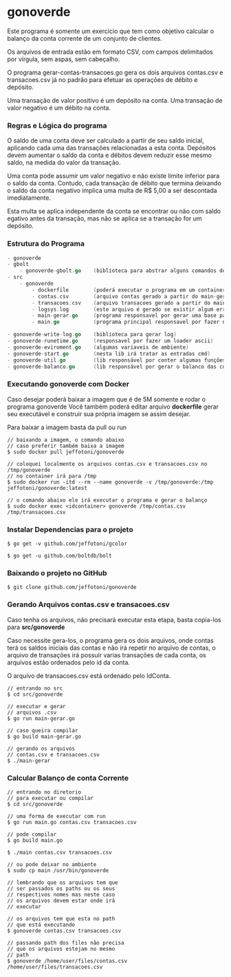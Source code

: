# gonoverde

Este programa é somente um exercício que tem como objetivo calcular o balanço da conta corrente de um conjunto de clientes.

Os arquivos de entrada estão em formato CSV, com campos delimitados por vírgula, sem aspas, sem cabeçalho.

O programa gerar-contas-transacoes.go gera os dois arquivos contas.csv e transacoes.csv já no padrão para efetuar as operações de débito e depósito.

Uma transação de valor positivo é um depósito​ na conta. Uma transação de valor negativo é um débito​ na conta.

### Regras e Lógica do programa

O saldo de uma conta deve ser calculado a partir de seu saldo inicial, aplicando cada uma das transações relacionadas a esta conta. Depósitos devem aumentar o saldo da conta e débitos devem reduzir esse mesmo saldo, na medida do valor da transação. 

Uma conta pode​ assumir um valor negativo e não existe limite inferior para o saldo da conta. Contudo, cada transação de  débito que termina deixando o saldo da conta negativo implica uma multa de R$ 5,00​ a ser descontada imediatamente. 

Esta multa se aplica independente da conta se encontrar ou não com saldo  egativo antes da transação, mas não se aplica se a transação for um depósito.

### Estrutura do Programa

```go
- gonoverde
- gbolt
	- gonoverde-gbolt.go    (biblioteca para abstrar alguns comandos do bolt noSql)
- src
	- gonoverde
		- dockerfile        (poderá executar o programa em um container)
		- contas.csv        (arquivo contas gerado a partir do main-gerar.go)
		- transacoes.csv    (arquivo transacoes gerado a partir do main-gerar.go)
		- logsys.log        (este arquivo é gerado se existir algum erro ao ler os arquivos contas e transações)
		- main-gerar.go     (programa responsavel por gerar uma base para simulacao do nosso problema) 
		- main.go           (programa principal responsavel por fazer nosso balanço de conta corrente)

- gonoverde-write-log.go    (biblioteca para gerar log) 
- gonoverde-runetime.go     (responsavel por fazer um loader ascii)  
- gonoverde-eviroment.go    (algumas variaveis de ambiente)
- gonoverde-start.go        (nesta lib irá tratar as entradas cmd)
- gonoverde-util.go         (lib responsável por conter algumas funções de conversão)
- gonoverde-balanco.go      (lib responsável por gerar o balanco das contas correntes dos clientes) 

```

### Executando gonoverde com Docker

Caso desejar poderá baixar a imagem que é de 5M somente e rodar o programa gonoverde
Você também poderá editar arquivo **dockerfile** gerar seu executável e construir sua própria imagem se assim desejar.

Para baixar a imagem basta da pull ou run

```
// baixando a imagem, o comando abaixo 
// caso preferir também baixa a imagem
$ sudo docker pull jeffotoni/gonoverde

// coloquei localmente os arquivos contas.csv e transacoes.csv no /tmp/gonoverde
// no container irá para /tmp
$ sudo docker run -itd --rm --name gonoverde -v /tmp/gonoverde:/tmp jeffotoni/gonoverde:latest

// o comando abaixo ele irá executar o programa e gerar o balanço
$ sudo docker exec <idcontainer> gonoverde /tmp/contas.csv /tmp/transacoes.csv

```

### Instalar Dependencias para o projeto

```
$ go get -v github.com/jeffotoni/gcolor

$ go get -u github.com/boltdb/bolt

```

### Baixando o projeto no GitHub

```
$ git clone github.com/jeffotoni/gonoverde

```

### Gerando Arquivos contas.csv e transacoes.csv

Caso tenha os arquivos, não precisará executar esta etapa, basta copia-los para **src/gonoverde**

Caso necessite gera-los, o programa gera os dois arquivos, onde contas terá os saldos iniciais das contas e não irá repetir no arquivo de contas, o arquivo de transações irá possuir varias transações de cada conta, os arquivos estão ordenados pelo id da conta.

O arquivo de transacoes.csv está ordenado pelo IdConta.

```
// entrando no src
$ cd src/gonoverde

// executar e gerar 
// arquivos .csv
$ go run main-gerar.go

// caso queira compilar
$ go build main-gerar.go

// gerando os arquivos
// contas.csv e transacoes.csv 
$ ./main-gerar

```

### Calcular Balanço de conta Corrente

```
// entrando no diretorio
// para executar ou compilar
$ cd src/gonoverde

// uma forma de executar com run
$ go run main.go contas.csv transacoes.csv

// pode compilar
$ go build main.go

$ ./main contas.csv transacoes.csv

// ou pode deixar no ambiente
$ sudo cp main /usr/bin/gonoverde

// lembrando que os arquivos tem que 
// ser passados os paths ou os seus
// respectivos nomes mas neste caso
// os arquivos devem estar onde irá
// executar

// os arquivos tem que esta no path
// que está executando
$ gonoverde contas.csv transacoes.csv

// passando path dos files não precisa
// que os arquivos estejam no mesmo
// path
$ gonoverde /home/user/files/contas.csv /home/user/files/transacoes.csv

```